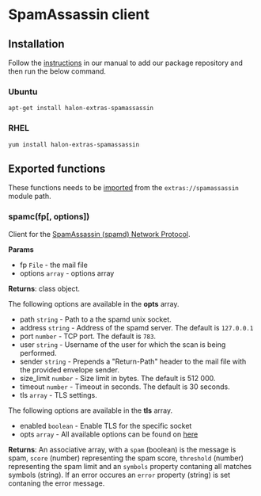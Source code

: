 # SpamAssassin client

## Installation

Follow the [instructions](https://docs.halon.io/manual/comp_install.html#installation) in our manual to add our package repository and then run the below command.

### Ubuntu

```
apt-get install halon-extras-spamassassin
```

### RHEL

```
yum install halon-extras-spamassassin
```

## Exported functions

These functions needs to be [imported](https://docs.halon.io/hsl/structures.html#import) from the `extras://spamassassin` module path.

### spamc(fp[, options])

Client for the [SpamAssassin (spamd) Network Protocol](https://github.com/apache/spamassassin/blob/trunk/spamd/PROTOCOL).

**Params**

- fp `File` - the mail file
- options `array` - options array

**Returns**: class object.

The following options are available in the **opts** array.

- path `string` - Path to a the spamd unix socket.
- address `string` - Address of the spamd server. The default is `127.0.0.1`
- port `number` - TCP port. The default is `783`.
- user `string` - Username of the user for which the scan is being performed.
- sender `string` - Prepends a "Return-Path" header to the mail file with the provided envelope sender.
- size_limit `number` - Size limit in bytes. The default is 512 000.
- timeout `number` - Timeout in seconds. The default is 30 seconds.
- tls `array` - TLS settings.

The following options are available in the **tls** array.

- enabled `boolean` - Enable TLS for the specific socket
- opts `array` - All available options can be found on [here](http://docs.halon.se/hsl/functions.html?highlight=tlssocket#TLSSocket)

**Returns**: An associative array, with a `spam` (boolean) is the message is spam, `score` (number) representing the spam score, `threshold` (number) representing the spam limit and an `symbols` property contaning all matches symbols (string). If an error occures an `error` property (string) is set contaning the error message.

